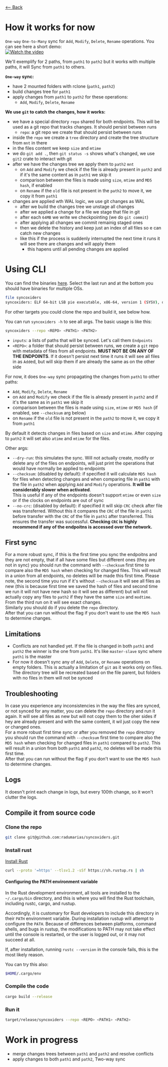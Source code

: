 [⟵ Back](../../README.md#poc)

# How it works for now

`One-way` `One-to-Many` sync for `Add`, `Modify`, `Delete`, `Rename` operations. You can see here a short demo:  
[![Watch the video](https://img.youtube.com/vi/JHQC1XpCzQw/0.jpg)](https://www.youtube.com/watch?v=JHQC1XpCzQw)

We'll exemplify for 2 paths, from `path1` to `path2` but it works with multiple paths, it will Sync from `path1` to others.

**`One-way` sync:**
- have 2 mounted folders with rclone (`path1`, `path2`)
- build changes tree for `path1`
- apply changes from `path1` to `path2` for these operations:
    - `Add`, `Modify`, `Delete`, `Rename`

**We use `git` to catch the changes, how it works:**
- we have a special directory `repo` shared for both endpoints. This will be used as a git repo that tracks changes. It should persist between runs
    - `repo`: a git repo we create that should persist between runs
- inside the `repo` we create a `tree` directory and create the tree structure from `mnt` in there
- in the files content we keep `size` and `mtime`
- we do `git add .`, then `git status -s` shows what's changed, we use `git2` crate to interact with git
- after we have the changes tree we apply them to `path2` `mnt`
    - on `Add` and `Modify` we check if the file is already present in `path2` and if it's the same content as in `path1` we skip it
    - comparison between the files is made using `size`, `mtime` and `MD5 hash`, if enabled
    - on `Rename` if the `old` file is not present in the `path2` to move it, we copy it from `path1`
- changes are applied wth WAL logic, we use git changes as WAL
     - after we build the changes tree we unstage all changes
     - after we applied a change for a file we stage that file in git
     - after each `64MB` we write we checkpointing (we do `git commit`)
     - after applying all changes we commit remainig staged ones
     - then we delete the history and keep just an index of all files so e can catch new changes
     - like this if the process is suddenly interrupted the next time it runs it will see there are changes and will apply them
         - this hapens until all pending changes are applied

# Using CLI

You can find the binaries [here](https://github.com/radumarias/syncoxiders/actions/workflows/ci.yml). Select the last run and at the bottom you should have binaries for multiple OSs.

```bash
file syncoxiders
syncoxiders: ELF 64-bit LSB pie executable, x86-64, version 1 (SYSV), dynamically linked, interpreter /lib64/ld-linux-x86-64.so.2, BuildID[sha1]=fb37cbf4c9c42a2a42edd3bb6b880f0292670839, for GNU/Linux 3.2.0, not stripped
```

For other targets you could clone the repo and build it, see below how.

You can run `syncoxiders -h` to see all args. The basic usage is like this:

```bash
syncoxiders --repo <REPO> <PATH1> <PATH2>
```

- `inputs`: a lists of paths that will be synced. Let's call them `Endpoints`
- `<REPO>`: a folder that should persist between runs, we create a `git` repo with metadata of files from all endpoints. **MUST NOT BE ON ANY OF THE ENDPOINTS**. If it doesn't persist next time it runs it will see all files in as `Add`ed, but will skip them if are already the same as on the other side

For now, it does `One-way` sync propagating the changes from `path1` to other paths:
- `Add`, `Modify`, `Delete`, `Rename`
- on `Add` and `Modify` we check if the file is already present in `path2` and if it's the same as in `path1` we skip it
- comparison between the files is made using `size`, `mtime` or `MD5 hash` (if enabled, see `--checksum` arg below)
- on `Rename` if the `old` file is not present in the `path2` to move it, we copy it from `path1`

By default it detects changes in files based on `size` and `mtime`. After copying to `path2` it will set also `atime` and `mtime` for the files.

Other args:
- `--dry-run`: this simulates the sync. Will not actually create, modify or delete any of the files on endpoints, will just print the operations that would have normally be applied to endpoints
- `--checksum`: (disabled by default): if specified it will calculate `MD5 hash` for files when detecting changes and when comparing file in `path1` with the file in `path2` when applying `Add` and `Modify` operations. **It will be considerably slower when activated**.  
    This is useful if any of the endpoints doesn't support `mtime` or even `size` or if the clocks on endpoints are out of sync
- `--no-crc`: (disabled by default): if specified it will skip `CRC` check after file was transferred. Without this it compares the `CRC` of the file in `path1` before transfer with the `CRC` of the file in `path1` after transferred. This ensures the transfer was successful. **Checking `CRC` is highly recommend if any of the endpoitns is accessed over the network.**

## First sync

For a more robust sync, if this is the first time you sync the endpoitns and they are  not empty, that if all have some files but different ones (they are not in sync) you should run the command with `--checksum` first time to compare also the `MD5 hash` when checking for changed files. This will result in a union from all endpoints, no deletes will be made this first time.  Please note, the second time you run if it's without `--checksum` it will see all files as new (this is because first time we saved the hash of files and second time we run it will not have new hash so it will see as different) but will not actually copy any files to `path2` if they have the same `size` and `modtime`. From the third run on it will see exact changes.  
Similarly you should do if you delete the `repo` directory.  
After that you can run without the flag if you don't want to use the `MD5 hash` to determine changes.

## Limitations

- Conflicts are not handled yet. If the file is changed in both `path1` and `path2` the winner is the one from `path1`. It's like `master-slave` sync where `path1` is the master
- For now it doesn't sync any of `Add`, `Delete`, or `Rename` operations on empty folders. This is actually a limitation of `git` as it works only on files. The directory tree will be recreated based on the file parent, but folders with no files in them will not be synced

## Troubleshooting

In case you experience any inconsistencies in the way the files are synced, or not synced for any matter, you can delete the `repo` directory and run it again. It will see all files as new but will not copy them to the oher sides if hey are already present and with the same content, it wil just copy the new or changed ones.  
For a more robust first time sync or after you removed the `repo` directory you should run the command with `--checksum` first time to compare also the `MD5 hash` when checking for changed files in `path1` compared to `path2`. This will result in a union from both `path1` and `path2`, no deletes will be made this first time.  
After that you can run without the flag if you don't want to use the `MD5 hash` to determine changes.

## Logs

It doesn't print each change in logs, but every 100th change, so it won't clutter the logs.

## Compile it from source code

### Clone the repo

```bash
git clone git@github.com:radumarias/syncoxiders.git
```

### Install rust

[Install Rust](https://www.rust-lang.org/tools/install)

```bash
curl --proto '=https' --tlsv1.2 -sSf https://sh.rustup.rs | sh
```

#### Configuring the PATH environment variable

In the Rust development environment, all tools are installed to the `~/.cargo/bin` directory, and this is where you will find the Rust toolchain, including rustc, cargo, and rustup.

Accordingly, it is customary for Rust developers to include this directory in their `PATH` environment variable. During installation rustup will attempt to configure the `PATH`. Because of differences between platforms, command shells, and bugs in rustup, the modifications to PATH may not take effect until the console is restarted, or the user is logged out, or it may not succeed at all.

If, after installation, running `rustc --version` in the console fails, this is the most likely reason.

You can try this also:

```bash
$HOME/.cargo/env
```

### Compile the code

```bash
cargo build --release
```
### Run it

```bash
target/release/syncoxiders --repo <REPO> <PATH1> <PATH2>
```

# Work in progress

- merge changes trees between `path1` and `path2` and resolve conflicts
- apply changes to both `path1` and `path2`, Two-way sync
